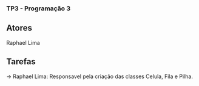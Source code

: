 ### TP3 - Programação 3

## Atores

Raphael Lima

## Tarefas

-> Raphael Lima: Responsavel pela criação das classes Celula, Fila e Pilha.

